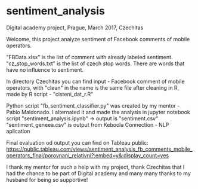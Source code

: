 # sentiment_analysis
Digital academy project, Prague, March 2017, Czechitas

Welcome, this project analyze sentiment of Facebook comments of mobile operators.

"FBData.xlsx" is the list of comment with already labeled sentiment.
"cz_stop_words.txt" is the list of czech stop words. There are words that have no influence to sentiment.

In directory Czechitas you can find input - Facebook comment of mobile operators, with "clean" in the name is the same file after cleaning in R, made by R script - "cisteni_dat_r.R"

Python script "fb_sentiment_classifier.py" was created by my mentor - Pablo Maldonado.
I alternated it and made the analysis in jupyter notebook script "sentiment_analysis.ipynb" -> output is "sentiment.csv"
"sentiment_geneea.csv" is output from Keboola Connection - NLP aplication

Final evaluation od output you can find on Tableau public:
https://public.tableau.com/views/sentiment_analysis_fb_comments_mobile_operators_final/porovnani_relativni?:embed=y&:display_count=yes



I thank my mentor for such a help with my project, thank Czechitas that I had the chance to be part of Digital academy and many many thanks to my husband for being so supportive!

